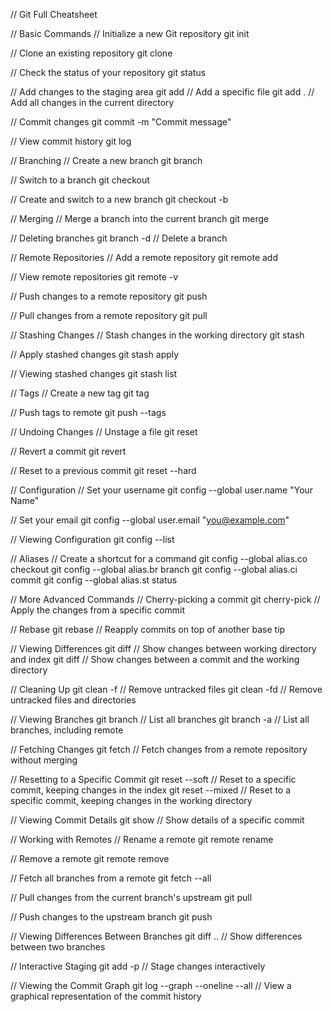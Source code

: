 // Git Full Cheatsheet

// Basic Commands
// Initialize a new Git repository
git init

// Clone an existing repository
git clone <repository-url>

// Check the status of your repository
git status

// Add changes to the staging area
git add <file>          // Add a specific file
git add .               // Add all changes in the current directory

// Commit changes
git commit -m "Commit message"

// View commit history
git log

// Branching
// Create a new branch
git branch <branch-name>

// Switch to a branch
git checkout <branch-name>

// Create and switch to a new branch
git checkout -b <branch-name>

// Merging
// Merge a branch into the current branch
git merge <branch-name>

// Deleting branches
git branch -d <branch-name> // Delete a branch

// Remote Repositories
// Add a remote repository
git remote add <name> <url>

// View remote repositories
git remote -v

// Push changes to a remote repository
git push <remote> <branch>

// Pull changes from a remote repository
git pull <remote> <branch>

// Stashing Changes
// Stash changes in the working directory
git stash

// Apply stashed changes
git stash apply

// Viewing stashed changes
git stash list

// Tags
// Create a new tag
git tag <tag-name>

// Push tags to remote
git push <remote> --tags

// Undoing Changes
// Unstage a file
git reset <file>

// Revert a commit
git revert <commit-id>

// Reset to a previous commit
git reset --hard <commit-id>

// Configuration
// Set your username
git config --global user.name "Your Name"

// Set your email
git config --global user.email "you@example.com"

// Viewing Configuration
git config --list

// Aliases
// Create a shortcut for a command
git config --global alias.co checkout
git config --global alias.br branch
git config --global alias.ci commit
git config --global alias.st status

// More Advanced Commands
// Cherry-picking a commit
git cherry-pick <commit-id> // Apply the changes from a specific commit

// Rebase
git rebase <branch-name> // Reapply commits on top of another base tip

// Viewing Differences
git diff                  // Show changes between working directory and index
git diff <commit-id>      // Show changes between a commit and the working directory

// Cleaning Up
git clean -f              // Remove untracked files
git clean -fd             // Remove untracked files and directories

// Viewing Branches
git branch                // List all branches
git branch -a             // List all branches, including remote

// Fetching Changes
git fetch <remote>        // Fetch changes from a remote repository without merging

// Resetting to a Specific Commit
git reset --soft <commit-id> // Reset to a specific commit, keeping changes in the index
git reset --mixed <commit-id> // Reset to a specific commit, keeping changes in the working directory

// Viewing Commit Details
git show <commit-id>      // Show details of a specific commit

// Working with Remotes
// Rename a remote
git remote rename <old-name> <new-name>

// Remove a remote
git remote remove <name>

// Fetch all branches from a remote
git fetch --all

// Pull changes from the current branch's upstream
git pull

// Push changes to the upstream branch
git push

// Viewing Differences Between Branches
git diff <branch1>..<branch2> // Show differences between two branches

// Interactive Staging
git add -p                  // Stage changes interactively

// Viewing the Commit Graph
git log --graph --oneline --all // View a graphical representation of the commit history


